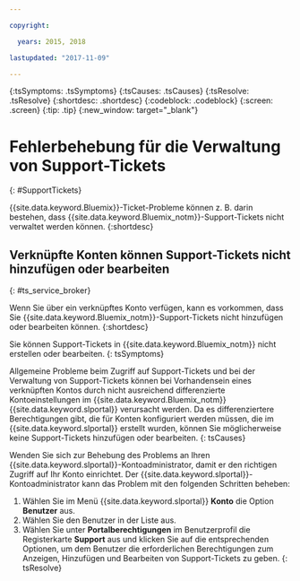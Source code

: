 ```yaml
---

copyright:

  years: 2015, 2018

lastupdated: "2017-11-09"

---
```



{:tsSymptoms: .tsSymptoms}
{:tsCauses: .tsCauses}
{:tsResolve: .tsResolve}
{:shortdesc: .shortdesc}
{:codeblock: .codeblock}
{:screen: .screen}
{:tip: .tip}
{:new_window: target="_blank"}


# Fehlerbehebung für die Verwaltung von Support-Tickets
{: #SupportTickets}

{{site.data.keyword.Bluemix}}-Ticket-Probleme können z. B. darin bestehen, dass {{site.data.keyword.Bluemix_notm}}-Support-Tickets nicht verwaltet werden können.
{:shortdesc}

## Verknüpfte Konten können Support-Tickets nicht hinzufügen oder bearbeiten
{: #ts_service_broker}

Wenn Sie über ein verknüpftes Konto verfügen, kann es vorkommen, dass Sie {{site.data.keyword.Bluemix_notm}}-Support-Tickets nicht hinzufügen oder bearbeiten können.
{:shortdesc}

Sie können Support-Tickets in {{site.data.keyword.Bluemix_notm}} nicht erstellen oder bearbeiten.
{: tsSymptoms}

Allgemeine Probleme beim Zugriff auf Support-Tickets und bei der Verwaltung von Support-Tickets können bei Vorhandensein eines verknüpften Kontos durch nicht ausreichend differenzierte Kontoeinstellungen im {{site.data.keyword.Bluemix_notm}} {{site.data.keyword.slportal}} verursacht werden. Da es differenziertere Berechtigungen gibt, die für Konten konfiguriert werden müssen, die im {{site.data.keyword.slportal}} erstellt wurden, können Sie möglicherweise keine Support-Tickets hinzufügen oder bearbeiten.
{: tsCauses}

Wenden Sie sich zur Behebung des Problems an Ihren {{site.data.keyword.slportal}}-Kontoadministrator, damit er den richtigen Zugriff auf Ihr Konto einrichtet. Der {{site.data.keyword.slportal}}-Kontoadministrator kann das Problem mit den folgenden Schritten beheben:

1. Wählen Sie im Menü {{site.data.keyword.slportal}} **Konto** die Option **Benutzer** aus.
2. Wählen Sie den Benutzer in der Liste aus.
3. Wählen Sie unter **Portalberechtigungen** im Benutzerprofil die Registerkarte **Support** aus und klicken Sie auf die entsprechenden Optionen, um dem Benutzer die erforderlichen Berechtigungen zum Anzeigen, Hinzufügen und Bearbeiten von Support-Tickets zu geben.
{: tsResolve}
